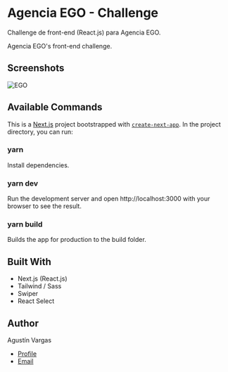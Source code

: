 # Agencia EGO - Challenge

Challenge de front-end (React.js) para Agencia EGO.

Agencia EGO's front-end challenge.

## Screenshots

![EGO](https://res.cloudinary.com/dp2no7dm6/image/upload/v1651595937/ego%20challenge/EGO-Challenge-Modelos-3-May-2022_nk7v4o.gif)

## Available Commands

This is a [Next.js](https://nextjs.org/) project bootstrapped with [`create-next-app`](https://github.com/vercel/next.js/tree/canary/packages/create-next-app). In the project directory, you can run:

### yarn

Install dependencies.

### yarn dev
Run the development server and open http://localhost:3000 with your browser to see the result.

### yarn build

Builds the app for production to the build folder.

## Built With

- Next.js (React.js)
- Tailwind / Sass
- Swiper
- React Select

## Author

Agustín Vargas

- [Profile](https://github.com/agustinvargas/ "Agustín Vargas")
- [Email](mailto:agustinvargas93@gmail.com?subject=Hi "Hi!")



